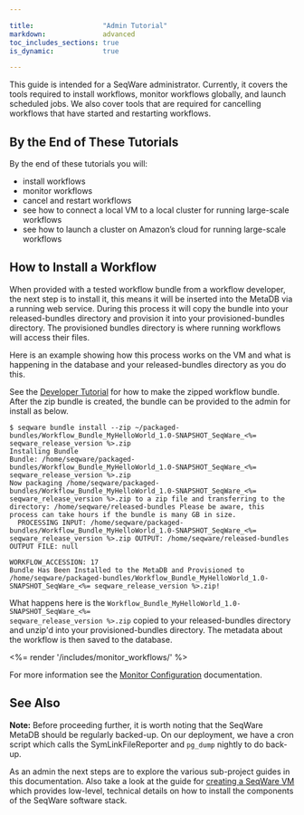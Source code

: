 ```yaml
---

title:                 "Admin Tutorial"
markdown:              advanced
toc_includes_sections: true
is_dynamic:            true

---
```


This guide is intended for a SeqWare administrator. Currently, it covers the
tools required to install workflows, monitor workflows globally, and launch
scheduled jobs. We also cover tools that are required for cancelling workflows
that have started and restarting workflows.

<!--In the near future, this guide will also include information on how to setup
SeqWare at your site or on the cloud.  It focuses on what you need to do to get
“real” work done e.g. to run workflows you create on datasets that require
multiple nodes to analyze the data in a reasonable amount of time.  There are
basically two approaches for this, connect the VirtualBox VM to a cluster at
your local site or to launch a full SeqWare cluster on EC2 using Starcluster.
Either of these approaches will leave you with a system that can process large
amounts of data. This guide assumes you are an IT admin at your site or are
working with an admin since some of the steps will require “root” privileges.
-->

## By the End of These Tutorials

By the end of these tutorials you will:

* install workflows
* monitor workflows
* cancel and restart workflows
* see how to connect a local VM to a local cluster for running large-scale workflows
* see how to launch a cluster on Amazon’s cloud for running large-scale workflows

## How to Install a Workflow

<!-- make this install from a zip for the admin guide --> 
When provided with a tested workflow bundle from a workflow developer, the next step
is to install it, this means it will be inserted into the MetaDB via a running
web service.  During this process it will copy the bundle into your
released-bundles directory and provision it into your provisioned-bundles
directory. The provisioned bundles directory is where running workflows will
access their files.

Here is an example showing how this process works on the VM and what is
happening in the database and your released-bundles directory as you do this.

See the [Developer Tutorial](/docs/3-getting-started/developer-tutorial/) for
how to make the zipped workflow bundle. After the zip bundle is created, the
bundle can be provided to the admin for install as below.

	$ seqware bundle install --zip ~/packaged-bundles/Workflow_Bundle_MyHelloWorld_1.0-SNAPSHOT_SeqWare_<%= seqware_release_version %>.zip 
	Installing Bundle
	Bundle: /home/seqware/packaged-bundles/Workflow_Bundle_MyHelloWorld_1.0-SNAPSHOT_SeqWare_<%= seqware_release_version %>.zip
	Now packaging /home/seqware/packaged-bundles/Workflow_Bundle_MyHelloWorld_1.0-SNAPSHOT_SeqWare_<%= seqware_release_version %>.zip to a zip file and transferring to the directory: /home/seqware/released-bundles Please be aware, this process can take hours if the bundle is many GB in size.
	  PROCESSING INPUT: /home/seqware/packaged-bundles/Workflow_Bundle_MyHelloWorld_1.0-SNAPSHOT_SeqWare_<%= seqware_release_version %>.zip OUTPUT: /home/seqware/released-bundles OUTPUT FILE: null

	WORKFLOW_ACCESSION: 17
	Bundle Has Been Installed to the MetaDB and Provisioned to /home/seqware/packaged-bundles/Workflow_Bundle_MyHelloWorld_1.0-SNAPSHOT_SeqWare_<%= seqware_release_version %>.zip!

What happens here is the <code>Workflow_Bundle_MyHelloWorld_1.0-SNAPSHOT_SeqWare_<%= seqware_release_version %>.zip</code> copied to your released-bundles directory and unzip'd into your provisioned-bundles directory. The metadata about the workflow is then saved to the database.

<%= render '/includes/monitor_workflows/' %>

For more information see the [Monitor Configuration](/docs/6-pipeline/monitor_configuration/) documentation.

## See Also

<p class="warning"><strong>Note:</strong>
Before proceeding further, it is worth noting that the SeqWare MetaDB should be regularly backed-up. 
On our deployment, we have a cron script which calls the SymLinkFileReporter and <code>pg_dump</code> nightly to do back-up. 
</p>


As an admin the next steps are to explore the various sub-project guides in
this documentation.  Also take a look at the guide for [creating a SeqWare
VM](/docs/2a-installation-from-scratch/) which provides low-level, technical
details on how to install the components of the SeqWare software stack. 


<!--
## Coming Soon

We are also preparing guides which will walk administrators through

* Hooking up to an SGE cluster (Pegasus)
* Hooking up to an Oozie cluster
* Hooking up to an LSF cluster
-->


